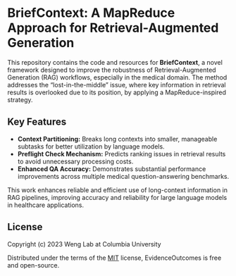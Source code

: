 # BriefContext: A MapReduce Approach for Retrieval-Augmented Generation

This repository contains the code and resources for **BriefContext**, a novel framework designed to improve the robustness of Retrieval-Augmented Generation (RAG) workflows, especially in the medical domain. The method addresses the “lost-in-the-middle” issue, where key information in retrieval results is overlooked due to its position, by applying a MapReduce-inspired strategy.

## Key Features
- **Context Partitioning:** Breaks long contexts into smaller, manageable subtasks for better utilization by language models.
- **Preflight Check Mechanism:** Predicts ranking issues in retrieval results to avoid unnecessary processing costs.
- **Enhanced QA Accuracy:** Demonstrates substantial performance improvements across multiple medical question-answering benchmarks.

This work enhances reliable and efficient use of long-context information in RAG pipelines, improving accuracy and reliability for large language models in healthcare applications.

## License

Copyright (c) 2023 Weng Lab at Columbia University

Distributed under the terms of the [MIT](https://github.com/bionlplab/medtext/blob/master/LICENSE) license, 
EvidenceOutcomes is free and open-source.

